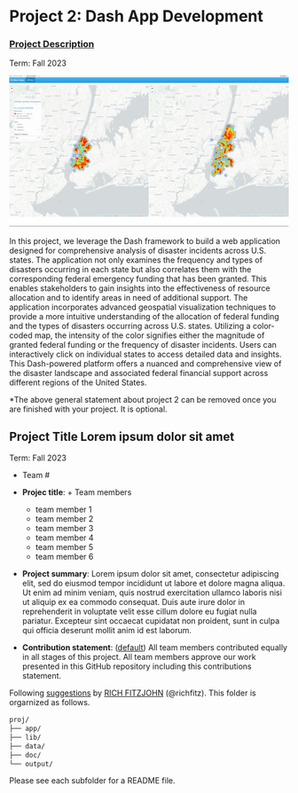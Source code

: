 # Project 2: Dash App Development

### [Project Description](doc/project2_desc.md)

Term: Fall 2023

![screenshot](doc/figs/map.jpg)

In this project, we leverage the Dash framework to build a web application designed for comprehensive analysis of disaster incidents across U.S. states. The application not only examines the frequency and types of disasters occurring in each state but also correlates them with the corresponding federal emergency funding that has been granted. This enables stakeholders to gain insights into the effectiveness of resource allocation and to identify areas in need of additional support. The application incorporates advanced geospatial visualization techniques to provide a more intuitive understanding of the allocation of federal funding and the types of disasters occurring across U.S. states. Utilizing a color-coded map, the intensity of the color signifies either the magnitude of granted federal funding or the frequency of disaster incidents. Users can interactively click on individual states to access detailed data and insights. This Dash-powered platform offers a nuanced and comprehensive view of the disaster landscape and associated federal financial support across different regions of the United States.



*The above general statement about project 2 can be removed once you are finished with your project. It is optional.

## Project Title Lorem ipsum dolor sit amet
Term: Fall 2023

+ Team #
+ **Projec title**: + Team members
	+ team member 1
	+ team member 2
	+ team member 3
	+ team member 4
	+ team member 5
 	+ team member 6

+ **Project summary**: Lorem ipsum dolor sit amet, consectetur adipiscing elit, sed do eiusmod tempor incididunt ut labore et dolore magna aliqua. Ut enim ad minim veniam, quis nostrud exercitation ullamco laboris nisi ut aliquip ex ea commodo consequat. Duis aute irure dolor in reprehenderit in voluptate velit esse cillum dolore eu fugiat nulla pariatur. Excepteur sint occaecat cupidatat non proident, sunt in culpa qui officia deserunt mollit anim id est laborum.

+ **Contribution statement**: ([default](doc/a_note_on_contributions.md)) All team members contributed equally in all stages of this project. All team members approve our work presented in this GitHub repository including this contributions statement. 

Following [suggestions](http://nicercode.github.io/blog/2013-04-05-projects/) by [RICH FITZJOHN](http://nicercode.github.io/about/#Team) (@richfitz). This folder is orgarnized as follows.

```
proj/
├── app/
├── lib/
├── data/
├── doc/
└── output/
```

Please see each subfolder for a README file.

